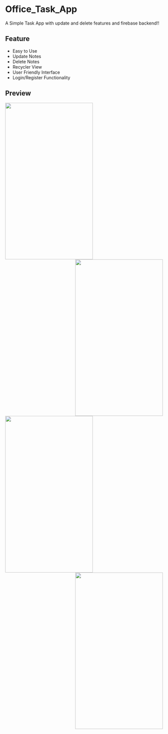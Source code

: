 # Office_Task_App
A Simple Task App with update and delete features and firebase backend!!

## Feature
<ul>
<li>Easy to Use</li>
<li>Update Notes</li>
<li>Delete Notes</li>
<li>Recycler View</li>
<li>User Friendly Interface</li>
<li>Login/Register Functionality</li>
</ul>

## Preview

<img src="https://user-images.githubusercontent.com/38129975/64076145-aedc7400-ccde-11e9-8c99-b3c0b4012d30.jpeg" width="280px" height="500px"><img src="https://user-images.githubusercontent.com/38129975/64076147-bb60cc80-ccde-11e9-8d3c-96950e020426.jpeg" width="280px" height="500px" align="right">

<img src="https://user-images.githubusercontent.com/38129975/64076150-ca477f00-ccde-11e9-9749-afc948347ab5.jpeg" width="280px" height="500px"><img src="https://user-images.githubusercontent.com/38129975/64076155-d6334100-ccde-11e9-8797-bfbcd46c6255.jpeg" width="280px" height="500px" align="right">
